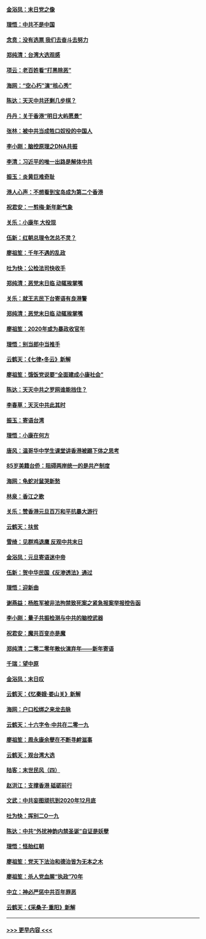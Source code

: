 #### [金浴凤：末日党之像](../pages/nsc993/n11787475.md?t=01122211) 
#### [理悟：中共不是中国](../pages/nsc993/n11787463.md?t=01122211) 
#### [念贲：没有选票  我们去奋斗去努力](../pages/nsc993/n11787398.md?t=01122211) 
#### [郑纯清：台湾大选观感](../pages/nsc993/n11786210.md?t=01122211) 
#### [项云：老百姓看“打黑除恶”](../pages/nsc993/n11785398.md?t=01122211) 
#### [海网：“空心朽”演“核心秀”](../pages/nsc993/n11783874.md?t=01122211) 
#### [陈达：天灭中共还剩几步棋？](../pages/nsc993/n11783719.md?t=01122211) 
#### [丹丹：关于香港“明日大屿愿景”](../pages/nsc993/n11783273.md?t=01122211) 
#### [张林：被中共当成牲口奴役的中国人](../pages/nsc993/n11782397.md?t=01122211) 
#### [李小刚：脑控原理之DNA共振](../pages/nsc993/n11780962.md?t=01122211) 
#### [李清：习近平的唯一出路是解体中共](../pages/nsc993/n11780866.md?t=01122211) 
#### [振玉：炎黄巨难奇耻](../pages/nsc993/n11779632.md?t=01122211) 
#### [港人心声：不想看到宝岛成为第二个香港](../pages/nsc993/n11778817.md?t=01122211) 
#### [祝君安：一剪梅‧新年新气象](../pages/nsc993/n11776340.md?t=01122211) 
#### [关乐：小康年 大役现](../pages/nsc993/n11774213.md?t=01122211) 
#### [伍新：红朝总理令怎总不灵？](../pages/nsc993/n11770813.md?t=01122211) 
#### [廖祖笙：千年不遇的乱政](../pages/nsc993/n11770373.md?t=01122211) 
#### [吐为快：公检法司快收手](../pages/nsc993/n11770359.md?t=01122211) 
#### [郑纯清：恶党末日临 动辄挨掌嘴](../pages/nsc993/n11769912.md?t=01122211) 
#### [关乐：就王志民下台寄语有良港警](../pages/nsc993/n11769903.md?t=01122211) 
#### [郑纯清：恶党末日临 动辄挨掌嘴](../pages/nsc993/n11769356.md?t=01122211) 
#### [廖祖笙：2020年或为暴政收官年](../pages/nsc993/n11768216.md?t=01122211) 
#### [理悟：别当郎中当推手](../pages/nsc993/n11768243.md?t=01122211) 
#### [云鹤天：《七律▪冬云》新解](../pages/nsc993/n11768204.md?t=01122211) 
#### [廖祖笙：饿饭党说要“全面建成小康社会”](../pages/nsc993/n11767482.md?t=01122211) 
#### [陈达：天灭中共之罗网谁能挡住？](../pages/nsc993/n11767465.md?t=01122211) 
#### [李春草：天灭中共此其时](../pages/nsc993/n11767452.md?t=01122211) 
#### [振玉：寄语台湾](../pages/nsc993/n11767432.md?t=01122211) 
#### [理悟：小康在何方](../pages/nsc993/n11767394.md?t=01122211) 
#### [唐风：温哥华中学生课堂讲香港被踢下体之思考](../pages/nsc993/n11766848.md?t=01122211) 
#### [85岁美籍台侨：阻碍两岸统一的是共产制度](../pages/nsc993/n11765043.md?t=01122211) 
#### [海网：龟蛇对鼠哭新愁](../pages/nsc993/n11764895.md?t=01122211) 
#### [林泉：香江之歌](../pages/nsc993/n11764415.md?t=01122211) 
#### [关乐：赞香港元旦百万和平抗暴大游行](../pages/nsc993/n11764382.md?t=01122211) 
#### [云鹤天：扶贫](../pages/nsc993/n11764245.md?t=01122211) 
#### [雪绮：见群鸡退鹰  反观中共末日](../pages/nsc993/n11762112.md?t=01122211) 
#### [金浴凤：元旦寄语迷中帝](../pages/nsc993/n11761788.md?t=01122211) 
#### [伍新：贺中华民国《反渗透法》通过](../pages/nsc993/n11761994.md?t=01122211) 
#### [理悟：迎新曲](../pages/nsc993/n11761152.md?t=01122211) 
#### [谢燕益：杨胜军被非法拘禁致死案之紧急报案举报控告函](../pages/nsc993/n11756134.md?t=01122211) 
#### [李小刚：量子共振检测与中共的脑控武器](../pages/nsc993/n11754518.md?t=01122211) 
#### [祝君安：魔共百变亦是魔](../pages/nsc993/n11754469.md?t=01122211) 
#### [郑纯清：二零二零年散伙演弃年——新年寄语](../pages/nsc993/n11754195.md?t=01122211) 
#### [千瑞：望中原](../pages/nsc993/n11754159.md?t=01122211) 
#### [金浴凤：末日叹](../pages/nsc993/n11752359.md?t=01122211) 
#### [云鹤天：《忆秦娥‧娄山关》新解](../pages/nsc993/n11752348.md?t=01122211) 
#### [海网：户口松绑之来龙去脉](../pages/nsc993/n11752328.md?t=01122211) 
#### [云鹤天：十六字令‧中共在二零一九](../pages/nsc993/n11752305.md?t=01122211) 
#### [廖祖笙：周永康余孽在不断寻衅滋事](../pages/nsc993/n11751013.md?t=01122211) 
#### [云鹤天：观台湾大选](../pages/nsc993/n11751007.md?t=01122211) 
#### [陆客：末世民风（四）](../pages/nsc993/n11749203.md?t=01122211) 
#### [赵洪江：支撑香港 砥砺前行](../pages/nsc993/n11748482.md?t=01122211) 
#### [文武：中共妄图顽抗到2020年12月底](../pages/nsc993/n11748446.md?t=01122211) 
#### [吐为快：挥别二O一九](../pages/nsc993/n11748411.md?t=01122211) 
#### [陈达：中共“外扰神韵内禁圣诞”自证是妖孽](../pages/nsc993/n11748226.md?t=01122211) 
#### [理悟：怪胎红朝](../pages/nsc993/n11748206.md?t=01122211) 
#### [廖祖笙：党天下法治和德治皆为无本之木](../pages/nsc993/n11748135.md?t=01122211) 
#### [廖祖笙：杀人党血腥“执政”70年](../pages/nsc993/n11745144.md?t=01122211) 
#### [中立：神必严惩中共百年罪恶](../pages/nsc993/n11744970.md?t=01122211) 
#### [云鹤天：《采桑子‧重阳》新解](../pages/nsc993/n11744948.md?t=01122211) 

----
#### [ >>> 更早内容 <<< ](../indexes/nsc993-earlier.md)
